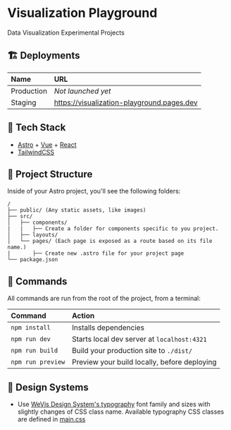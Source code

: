 # Visualization Playground

Data Visualization Experimental Projects

## 🏗️ Deployments

| Name       | URL                                        |
| :--------- | :----------------------------------------- |
| Production | _Not launched yet_                         |
| Staging    | https://visualization-playground.pages.dev |

## 🍱 Tech Stack

- [Astro](https://astro.build) + [Vue](https://vuejs.org) + [React](https://react.dev/)
- [TailwindCSS](https://tailwindcss.com)

## 🚀 Project Structure

Inside of your Astro project, you'll see the following folders:

```text
/
├── public/ (Any static assets, like images)
├── src/
│   ├── components/
|   |   ├── Create a folder for components specific to you project.
│   ├── layouts/
│   └── pages/ (Each page is exposed as a route based on its file name.)
|       ├── Create new .astro file for your project page
└── package.json
```

## 🧞 Commands

All commands are run from the root of the project, from a terminal:

| Command           | Action                                       |
| :---------------- | :------------------------------------------- |
| `npm install`     | Installs dependencies                        |
| `npm run dev`     | Starts local dev server at `localhost:4321`  |
| `npm run build`   | Build your production site to `./dist/`      |
| `npm run preview` | Preview your build locally, before deploying |

## 🎨 Design Systems

- Use [WeVis Design System's typography](https://wevisdemo.github.io/design-systems/typography/) font family and sizes with slightly changes of CSS class name. Available typography CSS classes are defined in [main.css](src/assets/main.css)
